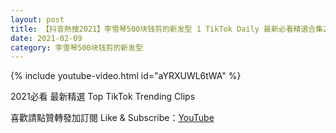 ```yaml
---
layout: post
title: 【抖音熱搜2021】李雪琴500块钱剪的新发型 1 TikTok Daily 最新必看精選合集2021 02 09
date: 2021-02-09
category: 李雪琴500块钱剪的新发型
---
```


{% include youtube-video.html id="aYRXUWL6tWA" %}

2021必看 最新精選 Top TikTok Trending Clips

喜歡請點贊轉發加訂閱 Like & Subscribe：[YouTube](https://www.youtube.com/channel/UCAoR7VcanIPd04uEq_GIylA/videos)

